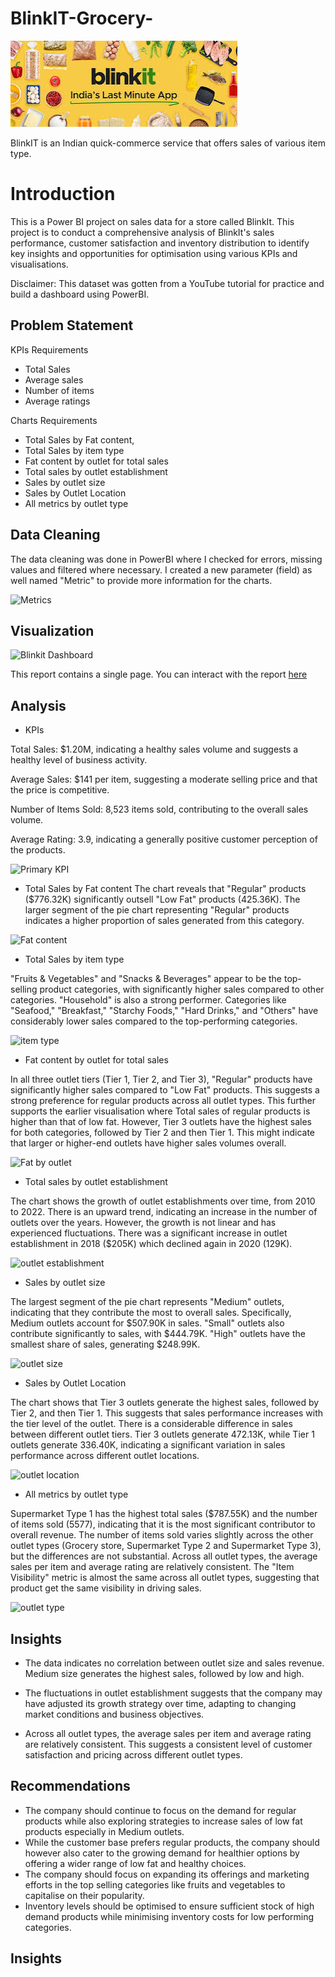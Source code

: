 # BlinkIT-Grocery-

![download](https://github.com/Samiatjaji/BlinkIT-Grocery-/blob/main/download.jpeg)

BlinkIT is an Indian quick-commerce service that offers sales of various item type.
# Introduction
This is a Power BI project on sales data for a store called BlinkIt. This project is to conduct a comprehensive analysis of BlinkIt's sales performance, customer satisfaction and inventory distribution to identify key insights and opportunities for optimisation using various KPIs and visualisations.

Disclaimer: This dataset was gotten from a YouTube tutorial for practice and build a dashboard using PowerBI.

## Problem Statement
KPIs Requirements
- Total Sales
- Average sales
- Number of items
- Average ratings

Charts Requirements 
- Total Sales by Fat content,
- Total Sales by item type
- Fat content by outlet for total sales
- Total sales by outlet establishment 
- Sales by outlet size
- Sales by Outlet Location 
- All metrics by outlet type

## Data Cleaning 
The data cleaning was done in PowerBI where I checked for errors, missing values and filtered where necessary.
I created a new parameter (field) as well named "Metric" to provide more information for the charts.

![Metrics](https://github.com/user-attachments/assets/8e049642-e6e1-479c-97d7-98a9ce47dd31)

## Visualization

![Blinkit Dashboard](https://github.com/user-attachments/assets/b277c093-016d-4f61-b1be-7dc1bba66ccd)


This report contains a single page. You can interact with the report [here](https://github.com/Samiatjaji/BlinkIT-Grocery-/blob/main/BLINKIT.pbix)

## Analysis
- KPIs
  
Total Sales: $1.20M, indicating a healthy sales volume and suggests a healthy level of business activity.

Average Sales: $141 per item, suggesting a moderate selling price and that the price is competitive.

Number of Items Sold: 8,523 items sold, contributing to the overall sales volume.

Average Rating: 3.9, indicating a generally positive customer perception of the products.

![Primary KPI](https://github.com/user-attachments/assets/6f123723-6b47-48ca-a6d1-6f5852ce20eb)

- Total Sales by Fat content
The chart reveals that "Regular" products ($776.32K)  significantly outsell "Low Fat" products (425.36K). The larger segment of the pie chart representing "Regular" products indicates a higher proportion of sales generated from this category. 

![Fat content](https://github.com/user-attachments/assets/46cacffd-6994-4b42-824a-2ec175ddf0c0)

- Total Sales by item type


"Fruits & Vegetables" and "Snacks & Beverages" appear to be the top-selling product categories, with significantly higher sales compared to other categories. "Household" is also a strong performer.
Categories like "Seafood," "Breakfast," "Starchy Foods," "Hard Drinks," and "Others" have considerably lower sales compared to the top-performing categories.

![item type](https://github.com/user-attachments/assets/c3a960ea-b8d8-4817-886c-ebe37680390a)


- Fat content by outlet for total sales

In all three outlet tiers (Tier 1, Tier 2, and Tier 3), "Regular" products have significantly higher sales compared to "Low Fat" products. This suggests a strong preference for regular products across all outlet types. This further supports the earlier visualisation where Total sales of regular products is higher than that of low fat.
However, Tier 3 outlets have the highest sales for both categories, followed by Tier 2 and then Tier 1. This might indicate that larger or higher-end outlets have higher sales volumes overall.

![Fat by outlet](https://github.com/user-attachments/assets/35a6735c-56a3-486f-ab27-7ce2b7d6fb09)


- Total sales by outlet establishment

The chart shows the growth of outlet establishments over time, from 2010 to 2022. There is an upward trend, indicating an increase in the number of outlets over the years. However, the growth is not linear and has experienced fluctuations. There was a significant increase in outlet establishment in 2018 ($205K) which declined again in 2020 (129K).

![outlet establishment](https://github.com/user-attachments/assets/bf356069-422c-4e3e-938a-e97d1d923b05)

- Sales by outlet size

The largest segment of the pie chart represents "Medium" outlets, indicating that they contribute the most to overall sales. Specifically, Medium outlets account for $507.90K in sales.
"Small" outlets also contribute significantly to sales, with $444.79K.
"High" outlets have the smallest share of sales, generating $248.99K.

![outlet size](https://github.com/user-attachments/assets/1ae23698-35fc-4238-b8be-0dbeb9ec0782)

- Sales by Outlet Location

The chart shows that Tier 3 outlets generate the highest sales, followed by Tier 2, and then Tier 1. This suggests that sales performance increases with the tier level of the outlet. There is a considerable difference in sales between different outlet tiers. Tier 3 outlets generate 472.13K, while Tier 1 outlets generate 336.40K, indicating a significant variation in sales performance across different outlet locations.

![outlet location](https://github.com/user-attachments/assets/02788b6d-26ad-422a-9b02-b92635d7738d)

- All metrics by outlet type

Supermarket Type 1 has the highest total sales ($787.55K) and the number of items sold (5577), indicating that it is the most significant contributor to overall revenue. The number of items sold varies slightly across the other outlet types (Grocery store, Supermarket Type 2 and Supermarket Type 3), but the differences are not substantial. Across all outlet types, the average sales per item and average rating are relatively consistent. The "Item Visibility" metric is almost the same  across all outlet types, suggesting that product get the same visibility in driving  sales.

![outlet type](https://github.com/user-attachments/assets/dcb0627b-3cea-4bc6-917c-cbbeb8a51f51)



## Insights
- The data indicates no correlation between outlet size and sales revenue. Medium size generates the highest sales, followed by low and high.
- The fluctuations in outlet establishment suggests that the company may have adjusted its growth strategy over time, adapting to changing market conditions and business objectives.

- Across all outlet types, the average sales per item and average rating are relatively consistent. This suggests a consistent level of customer satisfaction and pricing across different outlet types.

## Recommendations 

- The company should continue to focus on the demand for regular products while also exploring strategies to increase sales of low fat products especially in Medium outlets.
- While the customer base prefers regular products, the company should however also cater to the growing demand for healthier options by offering a wider range of low fat and healthy choices.
- The company should focus on expanding its offerings and marketing efforts in the top selling categories like fruits and vegetables to capitalise on their popularity.
- Inventory levels should be optimised to ensure sufficient stock of high demand products while minimising inventory costs for low performing categories.



## Insights
